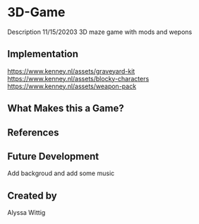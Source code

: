 # 3D-Game

Description
11/15/20203
3D maze game with mods and wepons 

## Implementation
https://www.kenney.nl/assets/graveyard-kit
https://www.kenney.nl/assets/blocky-characters
https://www.kenney.nl/assets/weapon-pack


## What Makes this a Game?


## References



## Future Development
Add backgroud and add some music 


## Created by
Alyssa Wittig

